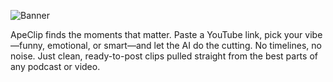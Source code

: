 ![Banner](https://raw.githubusercontent.com/Apeclip/.github/main/profile/banner.png)

ApeClip finds the moments that matter.
Paste a YouTube link, pick your vibe—funny, emotional, or smart—and let the AI do the cutting.
No timelines, no noise. Just clean, ready-to-post clips pulled straight from the best parts of any podcast or video.
